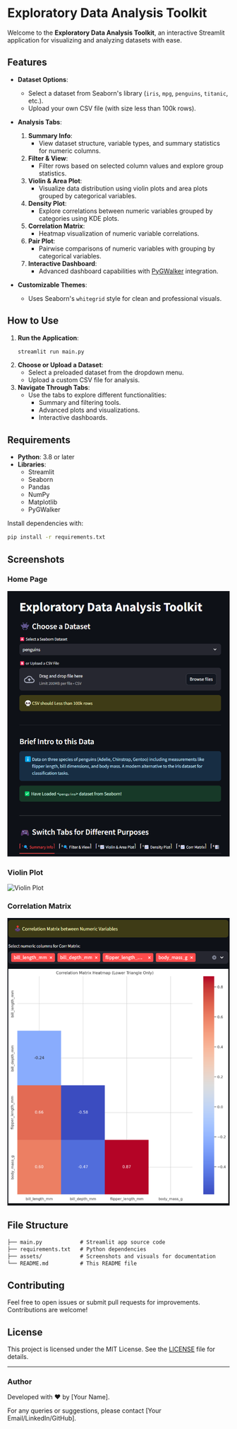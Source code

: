 
# Exploratory Data Analysis Toolkit

Welcome to the **Exploratory Data Analysis Toolkit**, an interactive Streamlit application for visualizing and analyzing datasets with ease.

## Features

- **Dataset Options**:
  - Select a dataset from Seaborn's library (`iris`, `mpg`, `penguins`, `titanic`, etc.).
  - Upload your own CSV file (with size less than 100k rows).

- **Analysis Tabs**:
  1. **Summary Info**:
     - View dataset structure, variable types, and summary statistics for numeric columns.
  2. **Filter & View**:
     - Filter rows based on selected column values and explore group statistics.
  3. **Violin & Area Plot**:
     - Visualize data distribution using violin plots and area plots grouped by categorical variables.
  4. **Density Plot**:
     - Explore correlations between numeric variables grouped by categories using KDE plots.
  5. **Correlation Matrix**:
     - Heatmap visualization of numeric variable correlations.
  6. **Pair Plot**:
     - Pairwise comparisons of numeric variables with grouping by categorical variables.
  7. **Interactive Dashboard**:
     - Advanced dashboard capabilities with [PyGWalker](https://github.com/Kanaries/pygwalker) integration.

- **Customizable Themes**:
  - Uses Seaborn's `whitegrid` style for clean and professional visuals.

## How to Use

1. **Run the Application**:
   ```bash
   streamlit run main.py
   ```
2. **Choose or Upload a Dataset**:
   - Select a preloaded dataset from the dropdown menu.
   - Upload a custom CSV file for analysis.
3. **Navigate Through Tabs**:
   - Use the tabs to explore different functionalities:
     - Summary and filtering tools.
     - Advanced plots and visualizations.
     - Interactive dashboards.

## Requirements

- **Python**: 3.8 or later
- **Libraries**:
  - Streamlit
  - Seaborn
  - Pandas
  - NumPy
  - Matplotlib
  - PyGWalker

Install dependencies with:
```bash
pip install -r requirements.txt
```

## Screenshots

### Home Page
![Home Page](assets/home_page.png)

### Violin Plot
![Violin Plot](assets/violin_plot.png)

### Correlation Matrix
![Correlation Matrix](assets/correlation_matrix.png)

## File Structure

```
├── main.py            # Streamlit app source code
├── requirements.txt   # Python dependencies
├── assets/            # Screenshots and visuals for documentation
└── README.md          # This README file
```

## Contributing

Feel free to open issues or submit pull requests for improvements. Contributions are welcome!

## License

This project is licensed under the MIT License. See the [LICENSE](LICENSE) file for details.

---

### Author
Developed with ❤️ by [Your Name]. 

For any queries or suggestions, please contact [Your Email/LinkedIn/GitHub].
